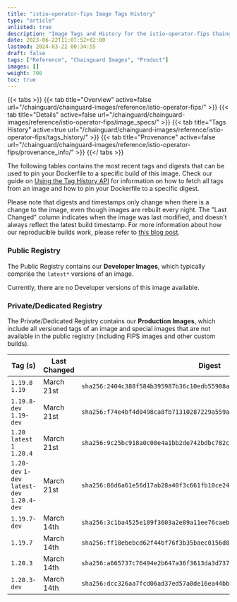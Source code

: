```yaml
---
title: "istio-operator-fips Image Tags History"
type: "article"
unlisted: true
description: "Image Tags and History for the istio-operator-fips Chainguard Image"
date: 2023-06-22T11:07:52+02:00
lastmod: 2024-03-22 00:34:55
draft: false
tags: ["Reference", "Chainguard Images", "Product"]
images: []
weight: 700
toc: true
---
```


{{< tabs >}}
{{< tab title="Overview" active=false url="/chainguard/chainguard-images/reference/istio-operator-fips/" >}}
{{< tab title="Details" active=false url="/chainguard/chainguard-images/reference/istio-operator-fips/image_specs/" >}}
{{< tab title="Tags History" active=true url="/chainguard/chainguard-images/reference/istio-operator-fips/tags_history/" >}}
{{< tab title="Provenance" active=false url="/chainguard/chainguard-images/reference/istio-operator-fips/provenance_info/" >}}
{{</ tabs >}}

The following tables contains the most recent tags and digests that can be used to pin your Dockerfile to a specific build of this image. Check our guide on [Using the Tag History API](/chainguard/chainguard-images/using-the-tag-history-api/) for information on how to fetch all tags from an image and how to pin your Dockerfile to a specific digest.

Please note that digests and timestamps only change when there is a change to the image, even though images are rebuilt every night. The "Last Changed" column indicates when the image was last modified, and doesn't always reflect the latest build timestamp. For more information about how our reproducible builds work, please refer to [this blog post](https://www.chainguard.dev/unchained/reproducing-chainguards-reproducible-image-builds).

### Public Registry
The Public Registry contains our **Developer Images**, which typically comprise the `latest*` versions of an image.

Currently, there are no Developer versions of this image available.

### Private/Dedicated Registry
The Private/Dedicated Registry contains our **Production Images**, which include all versioned tags of an image and special images that are not available in the public registry (including FIPS images and other custom builds).

| Tag (s)                                       | Last Changed | Digest                                                                    |
|-----------------------------------------------|--------------|---------------------------------------------------------------------------|
|  `1.19.8` `1.19`                              | March 21st   | `sha256:2404c388f584b395987b36c10edb55908a1e8ba3eae56f77b20239ea34b68b6e` |
|  `1.19.8-dev` `1.19-dev`                      | March 21st   | `sha256:f74e4bf4d0498ca8fb71310287229a559aed8e6c974bb4a9e2d9cc883cb82861` |
|  `1.20` `latest` `1` `1.20.4`                 | March 21st   | `sha256:9c25bc918a0c00e4a1bb2de742bdbc782c5f56d7486db33de354bba4c6495a06` |
|  `1.20-dev` `1-dev` `latest-dev` `1.20.4-dev` | March 21st   | `sha256:86d6a61e56d17ab28a40f3c661fb10ce24cb569879729402e872862d432be492` |
|  `1.19.7-dev`                                 | March 14th   | `sha256:3c1ba4525e189f3603a2e89a11ee76caeb528e35b80fd21b4a29c9405e16bbb2` |
|  `1.19.7`                                     | March 14th   | `sha256:ff18ebebcd62f44bf76f3b35baec0156d848390096072ea04efa91b452210660` |
|  `1.20.3`                                     | March 14th   | `sha256:a665737c76494e2b647a36f3613da3d737cbab97bb71008481bd0b6c0814f372` |
|  `1.20.3-dev`                                 | March 14th   | `sha256:dcc326aa7fcd06ad37ed57a0de16ea44bbaab897d8b10f7351a3db98ba5b4c96` |

